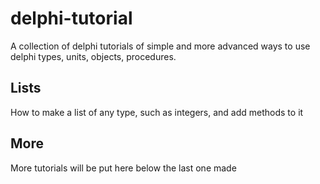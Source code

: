 # delphi-tutorial
A collection of delphi tutorials of simple and more advanced ways to use delphi types, units, objects, procedures.

## Lists
How to make a list of any type, such as integers, and add methods to it

## More
More tutorials will be put here below the last one made
